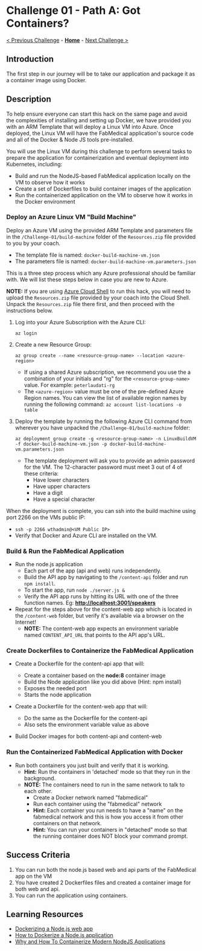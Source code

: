 # Challenge 01 - Path A: Got Containers?

[< Previous Challenge](./Challenge-01.md) - **[Home](../README.md)** - [Next Challenge >](./Challenge-02A.md)

## Introduction

The first step in our journey will be to take our application and package it as a container image using Docker.

## Description

To help ensure everyone can start this hack on the same page and avoid the complexities of installing and setting up Docker, we have provided you with an ARM Template that will deploy a Linux VM into Azure. Once deployed, the Linux VM will have the FabMedical application's source code and all of the Docker & Node JS tools pre-installed.

You will use the Linux VM during this challenge to perform several tasks to prepare the application for containerization and eventual deployment into Kubernetes, including:
- Build and run the NodeJS-based FabMedical application locally on the VM to observe how it works
- Create a set of Dockerfiles to build container images of the application
- Run the containerized application on the VM to observe how it works in the Docker environment

### Deploy an Azure Linux VM "Build Machine"

Deploy an Azure VM using the provided ARM Template and parameters file in the `/Challenge-01/build-machine` folder of the `Resources.zip` file provided to you by your coach.
- The template file is named: `docker-build-machine-vm.json`
- The parameters file is named: `docker-build-machine-vm.parameters.json`

This is a three step process which any Azure professional should be familiar with.  We will list these steps below in case you are new to Azure.

**NOTE:** If you are using [Azure Cloud Shell](https://shell.azure.com) to run this hack, you will need to upload the `Resources.zip` file provided by your coach into the Cloud Shell.  Unpack the `Resources.zip` file there first, and then proceed with the instructions below.

1. Log into your Azure Subscription with the Azure CLI: 
    ```
    az login
    ```
1. Create a new Resource Group: 
    ```
    az group create --name <resource-group-name> --location <azure-region>
    ```

    - If using a shared Azure subscription, we recommend you use the a combination of your initials and "rg" for the `<resource-group-name>` value. For example: `peterlaudati-rg`
    - The `<azure-region>` value must be one of the pre-defined Azure Region names. You can view the list of available region names by running the following command: `az account list-locations -o table`
1. Deploy the template by running the following Azure CLI command from wherever you have unpacked the `/Challenge-01/build-machine` folder:
    ```
    az deployment group create -g <resource-group-name> -n LinuxBuildVM -f docker-build-machine-vm.json -p docker-build-machine-vm.parameters.json
    ```
    - The template deployment will ask you to provide an admin password for the VM. The 12-character password must meet 3 out of 4 of these criteria:
        - Have lower characters
        - Have upper characters
        - Have a digit
        - Have a special character 

When the deployment is complete, you can ssh into the build machine using port 2266 on the VMs public IP:
- `ssh -p 2266 wthadmin@<VM Public IP>` 
- Verify that Docker and Azure CLI are installed on the VM.

### Build & Run the FabMedical Application

- Run the node.js application
	- Each part of the app (api and web) runs independently.
	- Build the API app by navigating to the `/content-api` folder and run `npm install`.
	- To start the app, run `node ./server.js &`
	- Verify the API app runs by hitting its URL with one of the three function names. Eg: **<http://localhost:3001/speakers>**
- Repeat for the steps above for the content-web app which is located in the `/content-web` folder, but verify it's available via a browser on the Internet!
	- **NOTE:** The content-web app expects an environment variable named `CONTENT_API_URL` that points to the API app's URL. 

### Create Dockerfiles to Containerize the FabMedical Application

- Create a Dockerfile for the content-api app that will:
	- Create a container based on the **node:8** container image
	- Build the Node application like you did above (Hint: npm install)
	- Exposes the needed port
	- Starts the node application

- Create a Dockerfile for the content-web app that will:
	- Do the same as the Dockerfile for the content-api
	- Also sets the environment variable value as above

- Build Docker images for both content-api and content-web

### Run the Containerized FabMedical Application with Docker

- Run both containers you just built and verify that it is working. 
	- **Hint:** Run the containers in 'detached' mode so that they run in the background.
	- **NOTE:** The containers need to run in the same network to talk to each other. 
		- Create a Docker network named "fabmedical"
		- Run each container using the "fabmedical" network
		- **Hint:** Each container you run needs to have a "name" on the fabmedical network and this is how you access it from other containers on that network.
		- **Hint:** You can run your containers in "detached" mode so that the running container does NOT block your command prompt.


## Success Criteria

1. You can run both the node.js based web and api parts of the FabMedical app on the VM
2. You have created 2 Dockerfiles files and created a container image for both web and api.
3. You can run the application using containers.

## Learning Resources

- [Dockerizing a Node.js web app](https://nodejs.org/en/docs/guides/nodejs-docker-webapp/)
- [How to Dockerize a Node.js application](https://buddy.works/guides/how-dockerize-node-application)
- [Why and How To Containerize Modern NodeJS Applications](https://www.cuelogic.com/blog/why-and-how-to-containerize-modern-nodejs-applications)
